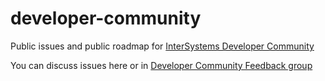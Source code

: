 # developer-community
Public issues and public roadmap for [InterSystems Developer Community](https://community.intersystems.com)

You can discuss issues here or in [Developer Community Feedback group](https://community.intersystems.com/group/developer-community-feedback)
